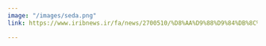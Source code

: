 ```yaml
---
image: "/images/seda.png"
link: https://www.iribnews.ir/fa/news/2700510/%D8%AA%D9%88%D9%84%DB%8C%D8%AF-%D9%88-%D8%AA%D8%AC%D8%A7%D8%B1%DB%8C-%D8%B3%D8%A7%D8%B2%DB%8C-%D8%AF%D8%B3%D8%AA%DA%AF%D8%A7%D9%87-%D8%A7%D9%84%DA%A9%D8%AA%D8%B1%D9%88%D8%B1%DB%8C%D8%B3%DB%8C-%D9%86%D8%A7%D9%86%D9%88%D8%A7%D9%84%DB%8C%D8%A7%D9%81

---
```

